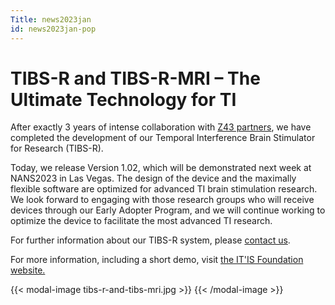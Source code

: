 ```yaml
---
Title: news2023jan
id: news2023jan-pop
---
```

# TIBS-R and TIBS-R-MRI – The Ultimate Technology for TI

After exactly 3 years of intense collaboration with [Z43 partners](https://z43.swiss), we have completed the development of our Temporal Interference Brain Stimulator for Research (TIBS-R).

Today, we release Version 1.02, which will be demonstrated next week at NANS2023 in Las Vegas. The design of the device and the maximally flexible software are optimized for advanced TI brain stimulation research. We look forward to engaging with those research groups who will receive devices through our Early Adopter Program, and we will continue working to optimize the device to facilitate the most advanced TI research.

For further information about our TIBS-R system, please [contact us](mailto:eap@temporalinterference.com).

For more information, including a short demo, visit [the IT'IS Foundation website.](https://itis.swiss/s/news-events/news/news/2023/tibs-r-v1-02-now-available-for-temporal-interference-research)

{{< modal-image tibs-r-and-tibs-mri.jpg >}} {{< /modal-image >}}
